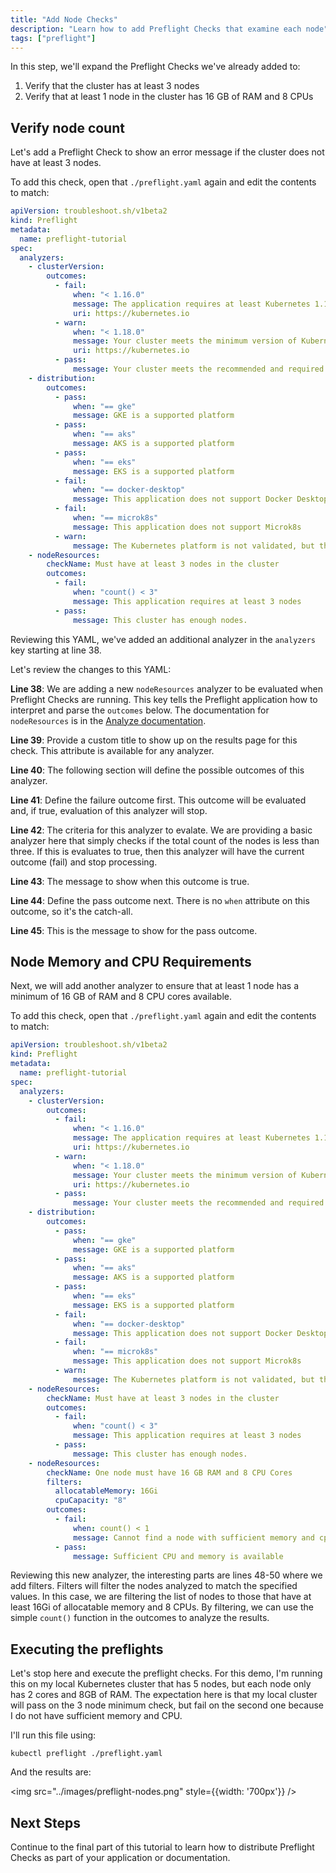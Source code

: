 ```yaml
---
title: "Add Node Checks"
description: "Learn how to add Preflight Checks that examine each node"
tags: ["preflight"]
---
```



In this step, we'll expand the Preflight Checks we've already added to:

1. Verify that the cluster has at least 3 nodes
2. Verify that at least 1 node in the cluster has 16 GB of RAM and 8 CPUs

## Verify node count

Let's add a Preflight Check to show an error message if the cluster does not have at least 3 nodes.

To add this check, open that `./preflight.yaml` again and edit the contents to match:

```yaml
apiVersion: troubleshoot.sh/v1beta2
kind: Preflight
metadata:
  name: preflight-tutorial
spec:
  analyzers:
    - clusterVersion:
        outcomes:
          - fail:
              when: "< 1.16.0"
              message: The application requires at least Kubernetes 1.16.0, and recommends 1.18.0.
              uri: https://kubernetes.io
          - warn:
              when: "< 1.18.0"
              message: Your cluster meets the minimum version of Kubernetes, but we recommend you update to 1.18.0 or later.
              uri: https://kubernetes.io
          - pass:
              message: Your cluster meets the recommended and required versions of Kubernetes.
    - distribution:
        outcomes:
          - pass:
              when: "== gke"
              message: GKE is a supported platform
          - pass:
              when: "== aks"
              message: AKS is a supported platform
          - pass:
              when: "== eks"
              message: EKS is a supported platform
          - fail:
              when: "== docker-desktop"
              message: This application does not support Docker Desktop
          - fail:
              when: "== microk8s"
              message: This application does not support Microk8s
          - warn:
              message: The Kubernetes platform is not validated, but there are no known compatibility issues.
    - nodeResources:
        checkName: Must have at least 3 nodes in the cluster
        outcomes:
          - fail:
              when: "count() < 3"
              message: This application requires at least 3 nodes
          - pass:
              message: This cluster has enough nodes.
```


Reviewing this YAML, we've added an additional analyzer in the `analyzers` key starting at line 38.

Let's review the changes to this YAML:

**Line 38**: We are adding a new `nodeResources` analyzer to be evaluated when Preflight Checks are running.
This key tells the Preflight application how to interpret and parse the `outcomes` below.
The documentation for `nodeResources` is in the [Analyze documentation](/analyze/node-resources/).

**Line 39**: Provide a custom title to show up on the results page for this check.
This attribute is available for any analyzer.

**Line 40**: The following section will define the possible outcomes of this analyzer.

**Line 41**: Define the failure outcome first.
This outcome will be evaluated and, if true, evaluation of this analyzer will stop.

**Line 42**: The criteria for this analyzer to evalate.
We are providing a basic analyzer here that simply checks if the total count of the nodes is less than three.
If this is evaluates to true, then this analyzer will have the current outcome (fail) and stop processing.

**Line 43**: The message to show when this outcome is true.

**Line 44**: Define the pass outcome next.
There is no `when` attribute on this outcome, so it's the catch-all.

**Line 45**: This is the message to show for the pass outcome.

## Node Memory and CPU Requirements

Next, we will add another analyzer to ensure that at least 1 node has a minimum of 16 GB of RAM and 8 CPU cores available.

To add this check, open that `./preflight.yaml` again and edit the contents to match:

```yaml
apiVersion: troubleshoot.sh/v1beta2
kind: Preflight
metadata:
  name: preflight-tutorial
spec:
  analyzers:
    - clusterVersion:
        outcomes:
          - fail:
              when: "< 1.16.0"
              message: The application requires at least Kubernetes 1.16.0, and recommends 1.18.0.
              uri: https://kubernetes.io
          - warn:
              when: "< 1.18.0"
              message: Your cluster meets the minimum version of Kubernetes, but we recommend you update to 1.18.0 or later.
              uri: https://kubernetes.io
          - pass:
              message: Your cluster meets the recommended and required versions of Kubernetes.
    - distribution:
        outcomes:
          - pass:
              when: "== gke"
              message: GKE is a supported platform
          - pass:
              when: "== aks"
              message: AKS is a supported platform
          - pass:
              when: "== eks"
              message: EKS is a supported platform
          - fail:
              when: "== docker-desktop"
              message: This application does not support Docker Desktop
          - fail:
              when: "== microk8s"
              message: This application does not support Microk8s
          - warn:
              message: The Kubernetes platform is not validated, but there are no known compatibility issues.
    - nodeResources:
        checkName: Must have at least 3 nodes in the cluster
        outcomes:
          - fail:
              when: "count() < 3"
              message: This application requires at least 3 nodes
          - pass:
              message: This cluster has enough nodes.
    - nodeResources:
        checkName: One node must have 16 GB RAM and 8 CPU Cores
        filters:
          allocatableMemory: 16Gi
          cpuCapacity: "8"
        outcomes:
          - fail:
              when: count() < 1
              message: Cannot find a node with sufficient memory and cpu
          - pass:
              message: Sufficient CPU and memory is available
```

Reviewing this new analyzer, the interesting parts are lines 48-50 where we add filters.
Filters will filter the nodes analyzed to match the specified values.
In this case, we are filtering the list of nodes to those that have at least 16Gi of allocatable memory and 8 CPUs.
By filtering, we can use the simple `count()` function in the outcomes to analyze the results.

## Executing the preflights

Let's stop here and execute the preflight checks.
For this demo, I'm running this on my local Kubernetes cluster that has 5 nodes, but each node only has 2 cores and 8GB of RAM.
The expectation here is that my local cluster will pass on the 3 node minimum check, but fail on the second one because I do not have sufficient memory and CPU.

I'll run this file using:

```shell
kubectl preflight ./preflight.yaml
```

And the results are:

<img src="../images/preflight-nodes.png" style={{width: '700px'}} />

## Next Steps

Continue to the final part of this tutorial to learn how to distribute Preflight Checks as part of your application or documentation.
